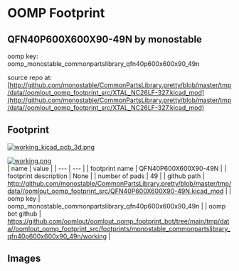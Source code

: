 # OOMP Footprint  
## QFN40P600X600X90-49N  by monostable  
  
oomp key: oomp_monostable_commonpartslibrary_qfn40p600x600x90_49n  
  
source repo at: [http://github.com/monostable/CommonPartsLibrary.pretty/blob/master/tmp/data//oomlout_oomp_footprint_src/XTAL_NC26LF-327.kicad_mod](http://github.com/monostable/CommonPartsLibrary.pretty/blob/master/tmp/data//oomlout_oomp_footprint_src/XTAL_NC26LF-327.kicad_mod)  
## Footprint  
  
[![working_kicad_pcb_3d.png](working_kicad_pcb_3d_600.png)](working_kicad_pcb_3d.png)  
  
[![working.png](working_600.png)](working.png)  
| name | value | 
| --- | --- | 
| footprint name | QFN40P600X600X90-49N | 
| footprint description | None | 
| number of pads | 49 | 
| github path | http://github.com/monostable/CommonPartsLibrary.pretty/blob/master/tmp/data//oomlout_oomp_footprint_src/QFN40P600X600X90-49N.kicad_mod | 
| oomp key | oomp_monostable_commonpartslibrary_qfn40p600x600x90_49n | 
| oomp bot github | https://github.com/oomlout/oomlout_oomp_footprint_bot/tree/main/tmp/data//oomlout_oomp_footprint_src/footprints/monostable_commonpartslibrary_qfn40p600x600x90_49n/working | 
## Images  
